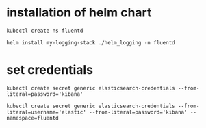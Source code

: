 
# installation of helm chart

`kubectl create ns fluentd`

`helm install my-logging-stack ./helm_logging -n fluentd`

# set credentials
`kubectl create secret generic elasticsearch-credentials --from-literal=password='kibana'`

`kubectl create secret generic elasticsearch-credentials --from-literal=username='elastic' --from-literal=password='kibana' --namespace=fluentd`
